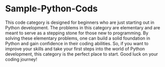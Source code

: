 # Sample-Python-Cods

This code category is designed for beginners who are just starting out in Python development. The problems in this category are elementary and are meant to serve as a stepping stone for those new to programming. By solving these elementary problems, one can build a solid foundation in Python and gain confidence in their coding abilities. So, if you want to improve your skills and take your first steps into the world of Python development, this category is the perfect place to start. Good luck on your coding journey!
